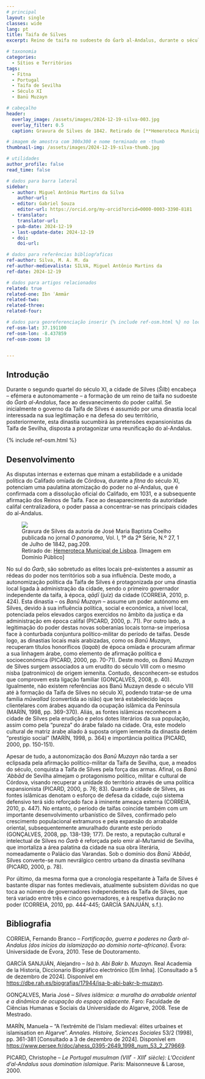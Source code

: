 ```yaml
---
# principal
layout: single
classes: wide
lang: pt
title: Taifa de Silves
excerpt: Reino de taifa no sudoeste do Ġarb al-Andalus, durante o século XI. 

# taxonomia
categories:
  - Sítios e Territórios
tags:
  - Fitna
  - Portugal
  - Taifa de Sevilha
  - Século XI
  - Banū Muzayn

# cabeçalho
header:
  overlay_image: /assets/images/2024-12-19-silva-003.jpg
  overlay_filter: 0.5
  caption: Gravura de Silves de 1842. Retirado de [**Hemeroteca Municipal de Lisboa**](https://hemerotecadigital.cm-lisboa.pt/OBRAS/OPanorama/1842/N27/N27_item1/P1.html){:target="_blank"} [Imagem em Domínio Público]

# imagem de amostra com 300x300 e nome terminado em -thumb
thumbnail-img: /assets/images/2024-12-19-silva-thumb.jpg

# utilidades
author_profile: false
read_time: false

# dados para barra lateral
sidebar:
  - author: Miguel Antônio Martins da Silva    
    author-url: 
  - editor: Gabriel Souza
    editor-url: https://orcid.org/my-orcid?orcid=0000-0003-3390-8181
  - translator: 
    translator-url:
  - pub-date: 2024-12-19
  - last-update-date: 2024-12-19
  - doi: 
    doi-url:

# dados para referências bibliogŕaficas
ref-author: Silva, M. A. M. da
ref-author-medievalista: SILVA, Miguel Antônio Martins da
ref-date: 2024-12-19

# dados para artigos relacionados
related: true
related-one: Ibn ʿAmmār 
related-two: 
related-three:  
related-four:  

# dados para georeferenciação inserir {% include ref-osm.html %} no local onde é para surgir mapa
ref-osm-lat: 37.191100
ref-osm-lon: -8.437859
ref-osm-zoom: 10


---
```

## Introdução

Durante o segundo quartel do século XI, a cidade de Silves (*Šilb*) encabeça – efémera e autonomamente – a formação de um reino de taifa no sudoeste do *Ġarb al-Andalus*, face ao desvanecimento do poder califal. Se inicialmente o governo da Taifa de Silves é assumido por uma dinastia local interessada na sua legitimação e na defesa do seu território, posteriormente, esta dinastia sucumbirá às pretensões expansionistas da Taifa de Sevilha, disposta a protagonizar uma reunificação do al-Andalus.

     
{% include ref-osm.html %}


## Desenvolvimento
As disputas internas e externas que minam a estabilidade e a unidade política do Califado omíada de Córdova, durante a *fitna* do século XI, potenciam uma paulatina atomização do poder no al-Andalus, que é confirmada com a dissolução oficial do Califado, em 1031, e a subsequente afirmação dos Reinos de Taifa. Face ao desaparecimento da autoridade califal centralizadora, o poder passa a concentrar-se nas principais cidades do al-Andalus.

<figure class="align-center">
    <a href="{{ site.baseurl }}/assets/images/2024-12-19-silva-003.jpg"><img class="metade" src="{{ site.baseurl }}/assets/images/2024-12-19-silva-003.jpg"></a>
    <figcaption class="figure-text-center">Gravura de Silves da autoria de José Maria Baptista Coelho publicada no jornal <i>O panorama</i>, Vol. I, 1º da 2ª Série, N.º 27, 1 de Julho de 1842, pag.209. <br>Retirado de: <a href="https://hemerotecadigital.cm-lisboa.pt/OBRAS/OPanorama/1842/N27/N27_item1/P1.html" target="_blank">Hemeroteca Municipal de Lisboa</a>. [Imagem em Domínio Público]</figcaption>        
</figure>


No sul do *Ġarb*, são sobretudo as elites locais pré-existentes a assumir as rédeas do poder nos territórios sob a sua influência. Deste modo, a autonomização política da Taifa de Silves é protagonizada por uma dinastia local ligada à administração da cidade, sendo o primeiro governador independente da taifa, à época, *qāḍī* (juíz) da cidade (CORREIA, 2010, p. 424).  Esta dinastia – os *Banū Muzayn* – assume um poder autónomo em Silves, devido à sua influência política, social e económica, a nível local, potenciada pelos elevados cargos exercidos no âmbito da justiça e da administração em época califal (PICARD, 2000, p. 71).
Por outro lado, a legitimação do poder destas novas soberanias locais torna-se imperiosa face à conturbada conjuntura político-militar do período de taifas. Desde logo, as dinastias locais mais arabizadas, como os *Banū Muzayn*, recuperam títulos honoríficos (*laqab*) de época omíada e procuram afirmar a sua linhagem árabe, como elemento de afirmação política e socioeconómica (PICARD, 2000, pp. 70-71). Deste modo, os *Banū Muzayn* de Silves surgem associados a um erudito do século VIII com o mesmo nisba (patronímico) de origem iemenita. Contudo, desconhecem-se estudos que comprovem esta ligação familiar (GONÇALVES, 2008, p. 40). Igualmente, não existem referências aos Banū Muzayn desde o século VIII até à formação da Taifa de Silves no século XI, podendo tratar-se de uma família *mūwallad* (convertida ao islão) que terá estabelecido laços clientelares com árabes aquando da ocupação islâmica da Península (MARÍN, 1998, pp. 369-370). Aliás, as fontes islâmicas reconhecem a cidade de Silves pela erudição e pelos dotes literários da sua população, assim como pela “pureza” do árabe falado na cidade. Ora, este modelo cultural de matriz árabe aliado à suposta origem iemenita da dinastia detém “prestígio social” (MARÍN, 1998, p. 364) e importância política (PICARD, 2000, pp. 150-151).

Apesar de tudo, a autonomização dos *Banū Muzayn* não tarda a ser eclipsada pela afirmação político-militar da Taifa de Sevilha, que, a meados do século, conquista a Taifa de Silves pela força das armas. Afinal, os *Banū ʿAbbād* de Sevilha almejam o protagonismo político, militar e cultural de Córdova, visando recuperar a unidade do território através de uma política expansionista (PICARD, 2000, p. 76; 83). Quanto à cidade de Silves, as fontes islâmicas denotam o esforço de defesa da cidade, cujo sistema defensivo terá sido reforçado face à iminente ameaça externa (CORREIA, 2010, p. 447). No entanto, o período de taifas coincide também com um importante desenvolvimento urbanístico de Silves, confirmado pelo crescimento populacional extramuros e pela expansão do arrabalde oriental, subsequentemente amuralhado durante este período (GONÇALVES, 2008, pp. 138-139; 177). De resto, a reputação cultural e intelectual de Silves no *Ġarb* é reforçada pelo emir al-Muʿtamid de Sevilha, que imortaliza a área palatina da cidade na sua obra literária, nomeadamente o Palácio das Varandas. Sob o domínio dos *Banū ʿAbbād*, Silves converte-se num nevrálgico centro urbano da dinastia sevilhana (PICARD, 2000, p. 78).

Por último, da mesma forma que a cronologia respeitante à Taifa de Silves é bastante díspar nas fontes medievais, atualmente subsistem dúvidas no que toca ao número de governadores independentes da Taifa de Silves, que terá variado entre três e cinco governadores, e à respetiva duração no poder (CORREIA, 2010, pp. 444-445; GARCÍA SANJUÁN, s.f.).  


## Bibliografia
CORREIA, Fernando Branco – *Fortificação, guerra e poderes no Ġarb al-Andalus (dos inícios da islamização ao domínio norte-africano)*. Évora: Universidade de Évora, 2010. Tese de Doutoramento.

GARCÍA SANJUÁN, Alejandro – *Isà b. Abi Bakr b. Muzayn*. Real Academia de la Historia, Diccionario Biográfico electrónico [Em linha]. [Consultado a 5 de dezembro de 2024]. Disponível em <https://dbe.rah.es/biografias/17944/isa-b-abi-bakr-b-muzayn>.

GONÇALVES, Maria José – *Silves islâmica: a muralha do arrabalde oriental e a dinâmica de ocupação do espaço adjacente*. Faro: Faculdade de Ciências Humanas e Sociais da Universidade do Algarve, 2008. Tese de Mestrado.

MARÍN, Manuela – “A l’extrémité de l’Islam medieval: élites urbaines et islamisation en Algarve”. *Annales. Histoire, Sciences Sociales* 53/2 (1998), pp. 361-381 [Consultado a 3 de dezembro de 2024]. Disponível em <https://www.persee.fr/doc/ahess_0395-2649_1998_num_53_2_279669>.

PICARD, Christophe – *Le Portugal musulman (VIII ͤ - XIII ͤ siècle): L’Occident d’al-Andalus sous domination islamique*. Paris: Maisonneuve & Larose, 2000.
